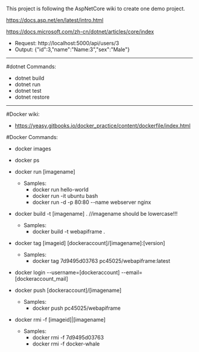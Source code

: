 This project is following the AspNetCore wiki to create one demo project.

https://docs.asp.net/en/latest/intro.html

https://docs.microsoft.com/zh-cn/dotnet/articles/core/index

* Request: http://localhost:5000/api/users/3
* Output: {"id":3,"name":"Name:3","sex":"Male"}

***
#dotnet Commands:
* dotnet build
* dotnet run
* dotnet test
* dotnet restore

***
#Docker wiki:
* https://yeasy.gitbooks.io/docker_practice/content/dockerfile/index.html

#Docker Commands:
* docker images
* docker ps
* docker run [imagename]
    * Samples:
        * docker run hello-world
        * docker run -it ubuntu bash
        * docker run -d -p 80:80 --name webserver nginx

* docker build -t [imagename] .
//imagename should be lowercase!!!
    * Samples:
        * docker build -t webapiframe .
* docker tag [imageid] [dockeraccount]/[imagename]:[version]
    * Samples:
        * docker tag 7d9495d03763 pc45025/webapiframe:latest

* docker login --username=[dockeraccount] --email=[dockeraccount_mail]

* docker push [dockeraccount]/[imagename]
    * Samples: 
        * docker push pc45025/webapiframe

* docker rmi -f [imageid]|[imagename]
    * Samples:
        * docker rmi -f 7d9495d03763
        * docker rmi -f docker-whale
